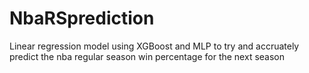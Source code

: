 # NbaRSprediction
Linear regression model using XGBoost and MLP to try and accruately predict the nba regular season win percentage for the next season 
